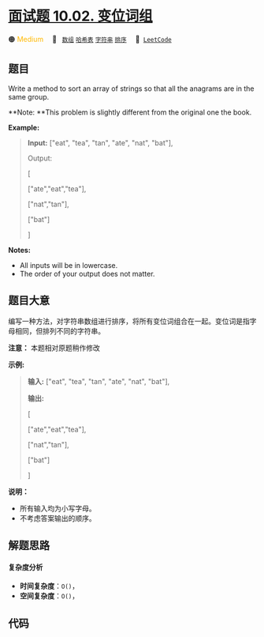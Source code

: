 # [面试题 10.02. 变位词组](https://leetcode.cn/problems/group-anagrams-lcci)

🟠 <font color=#ffb800>Medium</font>&emsp; 🔖&ensp; [`数组`](/outline/tag/array.md) [`哈希表`](/outline/tag/hash-table.md) [`字符串`](/outline/tag/string.md) [`排序`](/outline/tag/sorting.md)&emsp; 🔗&ensp;[`LeetCode`](https://leetcode.cn/problems/group-anagrams-lcci)

## 题目

Write a method to sort an array of strings so that all the anagrams are in the
same group.

**Note:  **This problem is slightly different from the original one the book.

**Example:**

> 
> 
> 
> 
> 
> **Input:** ["eat", "tea", "tan", "ate", "nat", "bat"],
> 
> Output:
> 
> [
> 
>   ["ate","eat","tea"],
> 
>   ["nat","tan"],
> 
>   ["bat"]
> 
> ]

**Notes:**

  * All inputs will be in lowercase.
  * The order of your output does not matter.


## 题目大意

编写一种方法，对字符串数组进行排序，将所有变位词组合在一起。变位词是指字母相同，但排列不同的字符串。

**注意：** 本题相对原题稍作修改

**示例:**

> 
> 
> 
> 
> 
> **输入:** ["eat", "tea", "tan", "ate", "nat", "bat"],
> 
> **输出:**
> 
> [
> 
>   ["ate","eat","tea"],
> 
>   ["nat","tan"],
> 
>   ["bat"]
> 
> ]

**说明：**

  * 所有输入均为小写字母。
  * 不考虑答案输出的顺序。


## 解题思路

#### 复杂度分析

- **时间复杂度**：`O()`，
- **空间复杂度**：`O()`，

## 代码

```javascript

```